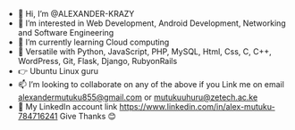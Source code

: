 - 👋 Hi, I’m @ALEXANDER-KRAZY
- 👀 I’m interested in Web Development, Android Development, Networking and Software Engineering
- 🌱 I’m currently learning Cloud computing
- 🌽 Versatile with Python, JavaScript, PHP, MySQL, Html, Css, C, C++, WordPress, Git, Flask, Django, RubyonRails
- 👉 Ubuntu Linux guru
- 📫 I’m looking to collaborate on any of the above if you Link me on email alexandermutuku855@gmail.com or mutukuuhuru@zetech.ac.ke
- 🦁 My LinkedIn account link https://www.linkedin.com/in/alex-mutuku-784716241
       Give Thanks 😊
